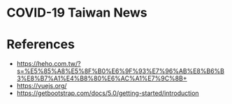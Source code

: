 # COVID-19 Taiwan News

# References

- https://heho.com.tw/?s=%E5%85%A8%E5%8F%B0%E6%9F%93%E7%96%AB%E8%B6%B3%E8%B7%A1%E4%B8%80%E6%AC%A1%E7%9C%8B+
- https://vuejs.org/
- https://getbootstrap.com/docs/5.0/getting-started/introduction
